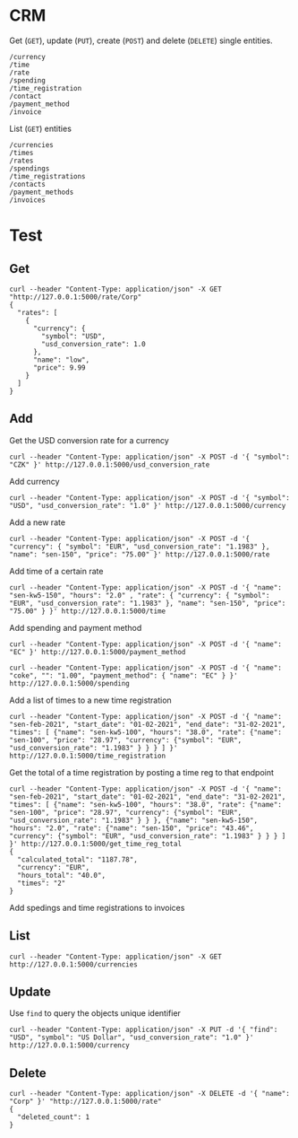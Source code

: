 # CRM

Get (`GET`), update (`PUT`), create (`POST`) and delete (`DELETE`) single entities.
```
/currency
/time
/rate
/spending
/time_registration
/contact
/payment_method
/invoice
```

List (`GET`) entities
```
/currencies
/times
/rates
/spendings
/time_registrations
/contacts
/payment_methods
/invoices
```

# Test

## Get
```
curl --header "Content-Type: application/json" -X GET "http://127.0.0.1:5000/rate/Corp"
{
  "rates": [
    {
      "currency": {
        "symbol": "USD",
        "usd_conversion_rate": 1.0
      },
      "name": "low",
      "price": 9.99
    }
  ]
}
```

## Add
Get the USD conversion rate for a currency
```
curl --header "Content-Type: application/json" -X POST -d '{ "symbol": "CZK" }' http://127.0.0.1:5000/usd_conversion_rate
```
Add currency
```
curl --header "Content-Type: application/json" -X POST -d '{ "symbol": "USD", "usd_conversion_rate": "1.0" }' http://127.0.0.1:5000/currency
```

Add a new rate
```
curl --header "Content-Type: application/json" -X POST -d '{ "currency": { "symbol": "EUR", "usd_conversion_rate": "1.1983" }, "name": "sen-150", "price": "75.00" }' http://127.0.0.1:5000/rate
```

Add time of a certain rate
```
curl --header "Content-Type: application/json" -X POST -d '{ "name": "sen-kw5-150", "hours": "2.0" , "rate": { "currency": { "symbol": "EUR", "usd_conversion_rate": "1.1983" }, "name": "sen-150", "price": "75.00" } }' http://127.0.0.1:5000/time
```

Add spending and payment method
```
curl --header "Content-Type: application/json" -X POST -d '{ "name": "EC" }' http://127.0.0.1:5000/payment_method

curl --header "Content-Type: application/json" -X POST -d '{ "name": "coke", "": "1.00", "payment_method": { "name": "EC" } }' http://127.0.0.1:5000/spending
```

Add a list of times to a new time registration
```
curl --header "Content-Type: application/json" -X POST -d '{ "name": "sen-feb-2021", "start_date": "01-02-2021", "end_date": "31-02-2021", "times": [ {"name": "sen-kw5-100", "hours": "38.0", "rate": {"name": "sen-100", "price": "28.97", "currency": {"symbol": "EUR", "usd_conversion_rate": "1.1983" } } } ] }' http://127.0.0.1:5000/time_registration
```

Get the total of a time registration by posting a time reg to that endpoint
```
curl --header "Content-Type: application/json" -X POST -d '{ "name": "sen-feb-2021", "start_date": "01-02-2021", "end_date": "31-02-2021", "times": [ {"name": "sen-kw5-100", "hours": "38.0", "rate": {"name": "sen-100", "price": "28.97", "currency": {"symbol": "EUR", "usd_conversion_rate": "1.1983" } } }, {"name": "sen-kw5-150", "hours": "2.0", "rate": {"name": "sen-150", "price": "43.46", "currency": {"symbol": "EUR", "usd_conversion_rate": "1.1983" } } } ] }' http://127.0.0.1:5000/get_time_reg_total
{
  "calculated_total": "1187.78",
  "currency": "EUR",
  "hours_total": "40.0",
  "times": "2"
}

```

Add spedings and time registrations to invoices

## List
```
curl --header "Content-Type: application/json" -X GET http://127.0.0.1:5000/currencies
```

## Update
Use `find` to query the objects unique identifier
```
curl --header "Content-Type: application/json" -X PUT -d '{ "find": "USD", "symbol": "US Dollar", "usd_conversion_rate": "1.0" }' http://127.0.0.1:5000/currency
```

## Delete
```
curl --header "Content-Type: application/json" -X DELETE -d '{ "name": "Corp" }' "http://127.0.0.1:5000/rate"
{
  "deleted_count": 1
}
```
